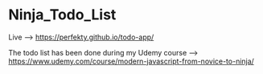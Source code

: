 # Ninja_Todo_List

Live --> https://perfekty.github.io/todo-app/

The todo list has been done during my Udemy course --> https://www.udemy.com/course/modern-javascript-from-novice-to-ninja/
